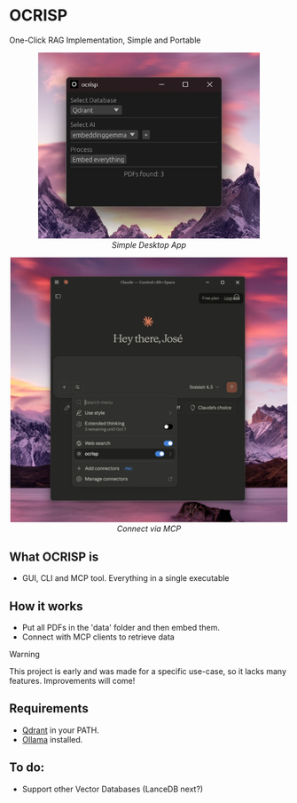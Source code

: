 # OCRISP

One-Click RAG Implementation, Simple and Portable
<p align="center">
  <img src="assets/readme.jpg" alt="readme" width="400"/>
  <br/>
  <em>Simple Desktop App</em>
</p>

<p align="center">
  <img src="assets/readme2.jpg" alt="readme2" width="500"/>
  <br/>
  <em>Connect via MCP</em>
</p>

## What OCRISP is

- GUI, CLI and MCP tool. Everything in a single executable

## How it works

- Put all PDFs in the 'data' folder and then embed them.
- Connect with MCP clients to retrieve data 

> [!WARNING]
> This project is early and was made for a specific use-case, so it lacks many features.
> Improvements will come!

## Requirements

- [Qdrant](https://github.com/qdrant/qdrant) in your PATH.
- [Ollama](https://github.com/ollama/ollama) installed.

## To do:

- Support other Vector Databases (LanceDB next?)